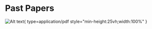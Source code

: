 # Past Papers
![Alt text](<path to pdf>){ type=application/pdf style="min-height:25vh;width:100%" }

